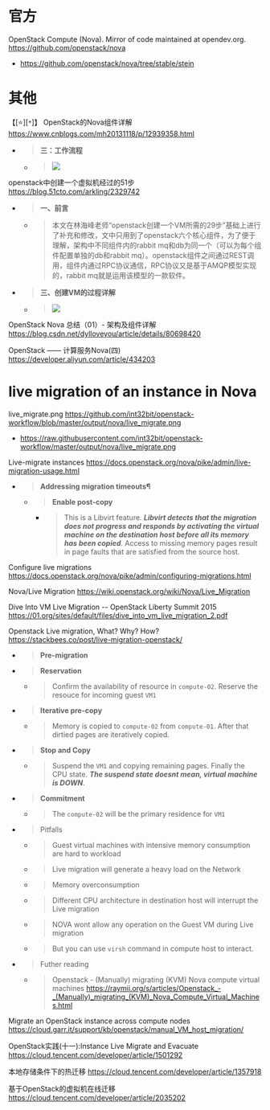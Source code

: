 
# 官方

OpenStack Compute (Nova). Mirror of code maintained at opendev.org. https://github.com/openstack/nova
- https://github.com/openstack/nova/tree/stable/stein

# 其他

【[:star:][`*`]】 OpenStack的Nova组件详解 https://www.cnblogs.com/mh20131118/p/12939358.html
- > **三：工作流程**
  * > ![](https://img2020.cnblogs.com/blog/1610676/202005/1610676-20200523191854485-507945733.png)

openstack中创建一个虚拟机经过的51步 https://blog.51cto.com/arkling/2329742
- > **一、前言**
  * > 本文在林海峰老师“openstack创建一个VM所需的29步”基础上进行了补充和修改，文中只用到了openstack六个核心组件，为了便于理解，架构中不同组件内的rabbit mq和db为同一个（可以为每个组件配置单独的db和rabbit mq）。openstack组件之间通过REST调用，组件内通过RPC协议通信，RPC协议又是基于AMQP模型实现的，rabbit mq就是运用该模型的一款软件。
- > **三、创建VM的过程详解**
  * > ![](http://s2.51cto.com/images/blog/201812/13/c6c5d91ef3233973e3f8c8baa9fe9948.png)

OpenStack Nova 总结（01）- 架构及组件详解 https://blog.csdn.net/dylloveyou/article/details/80698420

OpenStack —— 计算服务Nova(四) https://developer.aliyun.com/article/434203

# live migration of an instance in Nova

live_migrate.png https://github.com/int32bit/openstack-workflow/blob/master/output/nova/live_migrate.png
- https://raw.githubusercontent.com/int32bit/openstack-workflow/master/output/nova/live_migrate.png

Live-migrate instances https://docs.openstack.org/nova/pike/admin/live-migration-usage.html
- > **Addressing migration timeouts¶**
  * > **Enable post-copy**
    + > This is a Libvirt feature. ***Libvirt detects that the migration does not progress and responds by activating the virtual machine on the destination host before all its memory has been copied***. Access to missing memory pages result in page faults that are satisfied from the source host.

Configure live migrations https://docs.openstack.org/nova/pike/admin/configuring-migrations.html

Nova/Live Migration https://wiki.openstack.org/wiki/Nova/Live_Migration

Dive Into VM Live Migration -- OpenStack Liberty Summit 2015 https://01.org/sites/default/files/dive_into_vm_live_migration_2.pdf

Openstack Live migration, What? Why? How? https://stackbees.co/post/live-migration-openstack/
- > **Pre-migration**
- > **Reservation**
  * > Confirm the availability of resource in `compute-02`. Reserve the resouce for incoming guest `VM1`
- > **Iterative pre-copy**
  * > Memory is copied to `compute-02` from `compute-01`. After that dirtied pages are iteratively copied.
- > **Stop and Copy**
  * > Suspend the `VM1` and copying remaining pages. Finally the CPU state. ***The suspend state doesnt mean, virtual machine is DOWN***.
- > **Commitment**
  * > The `compute-02` will be the primary residence for `VM1`
- > Pitfalls
  * > Guest virtual machines with intensive memory consumption are hard to workload
  * > Live migration will generate a heavy load on the Network
  * > Memory overconsumption
  * > Different CPU architecture in destination host will interrupt the Live migration
  * > NOVA wont allow any operation on the Guest VM during Live migration
  * > But you can use `virsh` command in compute host to interact.
- > Futher reading
  * > Openstack - (Manually) migrating (KVM) Nova compute virtual machines https://raymii.org/s/articles/Openstack_-_(Manually)_migrating_(KVM)_Nova_Compute_Virtual_Machines.html

Migrate an OpenStack instance across compute nodes https://cloud.garr.it/support/kb/openstack/manual_VM_host_migration/

OpenStack实践(十一):Instance Live Migrate and Evacuate https://cloud.tencent.com/developer/article/1501292

本地存储条件下的热迁移 https://cloud.tencent.com/developer/article/1357918

基于OpenStack的虚拟机在线迁移 https://cloud.tencent.com/developer/article/2035202
